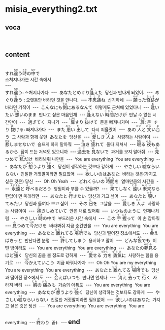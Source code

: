<h1>misia_everything2.txt</h1>
<h2>voca</h2><br>
<h2>content</h2><br>
すれ<ruby><rb>違</rb><rt>ちが</rt></ruby>う<ruby><rb>時</rb><rt>とき</rt></ruby>の<ruby><rb>中</rb><rt>なか</rt></ruby>で<br>
스쳐지나가는 시간 속에서<br>
---<br>
すれ<ruby><rb>違</rb><rt>ちが</rt></ruby>う<ruby>: 스쳐지나가다<br>
---<br>
あなたとめぐり<ruby><rb>逢</rb><rt>あ</rt></ruby>えた<br>
당신과 만나게 되었어.<br>
---<br>
めぐり<ruby><rb>逢</rb><rt>あ</rt></ruby>う : 오랫동안 바라던 것을 만나다.<br>
---<br>
<ruby><rb>不思議</rb><rt>ふしぎ</rt></ruby>ね<br>
신기하네<br>
---<br>
<ruby><rb>願</rb><rt>ねが</rt></ruby>った<ruby><rb>奇跡</rb><rt>きせき</rt></ruby>が<br>
바라던 기적이<br>
---<br>
こんなにも<ruby><rb>側</rb><rt>そば</rt></ruby>にあるなんて<br>
이렇게도 근처에 있었다니<br>
---<br>
<ruby><rb>逢</rb><rt>あ</rt></ruby>いたい<ruby><rb> 想 </rb><rt> おも </rt></ruby>いのまま<br>
만나고 싶은 마음인채<br>
---<br>
<ruby><rb>逢</rb><rt>あ</rt></ruby>えない<ruby><rb> 時間 </rb><rt> じかん </rt></ruby>だけが<br>
만날 수 없는 시간만이<br>
---<br>
<ruby><rb> 過 </rb><rt> す </rt></ruby>ぎてく<br>
지나가<br>
---<br>
<ruby><rb> 扉 </rb><rt> とびら </rt></ruby>すり<ruby><rb> 抜 </rb><rt> ぬ </rt></ruby>けて<br>
문을 빠져나가며<br>
---<br>
<ruby><rb> 扉 </rb><rt> とびら </rt></ruby> :  문<br>
すり<ruby><rb> 抜 </rb><rt> ぬ </rt></ruby>ける: 빠져나가다<br>
---<br>
また<ruby><rb> 思 </rb><rt> おも</rt></ruby>い<ruby><rb> 出 </rb><rt> だ </rt></ruby>して<br>
다시 떠올랐어<br>
---<br>
あの<ruby><rb> 人 </rb><rt> ひと </rt></ruby>と<ruby><rb> 笑 </rb><rt>わら</rt></ruby>い<ruby><rb>合  </rb><rt> あ </rt></ruby>う<br>
그 사람과 함께 웃던<br>
あなたを<br>
당신을<br>
---<br>
<ruby><rb> 愛 </rb><rt> いと </rt></ruby>しき<ruby><rb> 人 </rb><rt> ひと </rt></ruby>よ<br>
사랑하는 사람이여<br>
---<br>
<ruby><rb>悲</rb><rt>かな</rt></ruby>しませないで<br>
슬프게 하지 말아줘<br>
---<br>
<ruby><rb>泣</rb><rt> な </rt></ruby>き<ruby><rb> 疲 </rb><rt> つか</rt></ruby>れて<br>
울다 지쳐서<br>
---<br>
<ruby><rb>眠</rb><rt> ねむ </rt></ruby>る<ruby><rb> 夜 </rb><rt> よる </rt></ruby>もあるから<br>
잠이 드는 저녁도 있으니까<br>
---<br>
<ruby><rb>過去</rb><rt>かこ</rt></ruby>を<ruby><rb> 見 </rb><rt> み </rt></ruby>ないで<br>
과거를 보지 말아줘<br>
---<br>
<ruby><rb> 見 </rb><rt> み </rt></ruby>つめて <ruby><rb> 私 </rb><rt> わたし </rt></ruby>だけ<br>
바라봐줘 나만을<br>
---<br>
You are everything<br>
You are everything<br>
---<br>
あなたが<ruby><rb> 想 </rb><rt> おもう </rt></ruby>うより<ruby><rb> 強 </rb><rt> つよ </rt></ruby>く<br>
당신이 생각하는 것보다 강하게<br>
---<br>
やさしい<ruby><rb> 嘘 </rb><rt> うそ </rt></ruby>ならいらない<br>
친절한 거짓말이라면 필요없어<br>
---<br>
<ruby><rb> 欲 </rb><rt> ほ </rt></ruby>しいのはあなた<br>
바라는 것은(가지고 싶은 것은) 당신<br>
---<br>
Oh Oh Yeah<br>
---<br>
どれくらいの<ruby><rb> 時間 </rb><rt> じかん </rt></ruby>を<br>
얼마만큼의 시간을<br>
---<br>
<ruby><rb> 永遠 </rb><rt> えいえん </rt></ruby>と<ruby><rb> 呼 </rb><rt> よ </rt></ruby>べるだろう<br>
영원이라 부를 수 있을까?<br>
---<br>
<ruby><rb> 果 </rb><rt> は </rt></ruby>てしなく<ruby><rb> 遠 </rb><rt> とお </rt></ruby>い<ruby><rb> 未来 </rb><rt> みらい </rt></ruby>なら<br>
한없이 먼 미래라면<br>
---<br>
あなたと<ruby><rb> 行 </rb><rt> ゆ </rt></ruby>きたい<br>
당신과 가고 싶어<br>
---<br>
あなたと<ruby><rb> 覗 </rb><rt> のぞ </rt></ruby>いてみたい<br>
당신과 들여다 보고 싶어<br>
---<br>
その<ruby><rb> 日 </rb><rt> ひ </rt></ruby>を<br>
그날을<br>
---<br>
<ruby><rb> 愛 </rb><rt>いと  </rt></ruby>しき<ruby><rb> 人 </rb><rt> ひと </rt></ruby>よ<br>
사랑하는 사람이여<br>
---<br>
<ruby><rb> 抱 </rb><rt> だ </rt></ruby>きしめていて<br>
안은 채로 있어줘<br>
---<br>
いつものように<br>
언제나처럼<br>
---<br>
やさしい<ruby><rb> 時 </rb><rt> とき </rt></ruby>の中で<br>
부드러운 시간 속에서<br>
---<br>
この<ruby><rb> 手 </rb><rt>て</rt></ruby> <ruby><rb> 握 </rb><rt> にぎ </rt></ruby>って<br>
이 손 잡아줘<br>
---<br>
<ruby><rb>見</rb><rt>み</rt></ruby>つめて<ruby><rb>今</rb><rt>いま</rt></ruby>だけを<br>
바라봐줘 지금 순간만을<br>
---<br>
You are everything<br>
You are everything<br>
---<br>
あなたと<ruby><rb> 離 </rb><rt> はな </rt></ruby>れてる<ruby><rb> 場所 </rb><rt>  ばしょ</rt></ruby>でも<br>
당신과 떨어진 장소에서도<br>
---<br>
<ruby><rb>会  </rb><rt> あ </rt></ruby>えばきっと<br>
만난다면 분명<br>
---<br>
<ruby><rb> 許 </rb><rt> ゆる </rt></ruby>してしまう<br>
용서하고 말어<br>
---<br>
どんな<ruby><rb>夜 </rb><rt> よる </rt></ruby>でも<br>
어떤 밤이라도<br>
---<br>
You are everything<br>
You are everything<br>
---<br>
あなたの<ruby><rb>夢  </rb><rt> ゆめ </rt></ruby><ruby><rb> 見 </rb><rt> み </rt></ruby>るほど<ruby><rb>強  </rb><rt> つよ </rt></ruby>く<br>
당신의 꿈을 볼 정도로 강하게<br>
---<br>
<ruby><rb> 愛 </rb><rt>  あい　</rt></ruby>せる<ruby><rb> 力 </rb><rt>  ちから</rt></ruby>を<ruby><rb> 勇気 </rb><rt> ゆうき </rt></ruby>に<br>
사랑하는 힘을 용기로<br>
---<br>
<ruby><rb> 今 </rb><rt>　いま  </rt></ruby>かえていこう<br>
지금 바꿔나가자<br>
---<br>
Oh Oh You are my everything<br>
You are everything<br>
You are everything<br>
---<br>
あなたと<ruby><rb> 離 </rb><rt> はな </rt></ruby>れてる<ruby><rb> 場所 </rb><rt> ばしょ </rt></ruby>でも<br>
당신과 떨어진 장소에서도<br>
---<br>
<ruby><rb> 会 </rb><rt> あ </rt></ruby>えばいつも<br>
만나면 언제나<br>
---<br>
<ruby><rb> 消 </rb><rt>き  </rt></ruby>え<ruby><rb> 去 </rb><rt>さ  </rt></ruby>って<ruby><rb> 行 </rb><rt> い </rt></ruby>く<br>
사라져 버려<br>
---<br>
<ruby><rb> 胸 </rb><rt> むね </rt></ruby>の<ruby><rb> 痛 </rb><rt> いた </rt></ruby>みも<br>
가슴의 아픔도<br>
---<br>
You are everything<br>
You are everything<br>
---<br>
あなたが<ruby><rb>  想</rb><rt> おも </rt></ruby>うより<ruby><rb> 強 </rb><rt> つよ </rt></ruby>く<br>
당신이 생각하는 것보다도 강하게<br>
---<br>
やさしい<ruby><rb>嘘  </rb><rt> うそ </rt></ruby>ならいらない<br>
친절한 거짓말이라면 필요없어<br>
---<br>
<ruby><rb> 欲 </rb><rt>ほ  </rt></ruby>しいのはあなた<br>
가지고 싶은 것은 당신<br>
---<br>
You are everything<br>
You are everything<br>
You are everything<br>
---<br>
<ruby><rb>終</rb><rt>お</rt></ruby>わり<br>
끝(:<br>
---<br>
<h2>end</h2>
